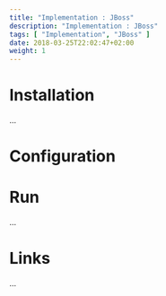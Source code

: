 ```yaml
---
title: "Implementation : JBoss"
description: "Implementation : JBoss"
tags: [ "Implementation", "JBoss" ]
date: 2018-03-25T22:02:47+02:00
weight: 1
---
```

# Installation

...

# Configuration

# Run

...

# Links

...